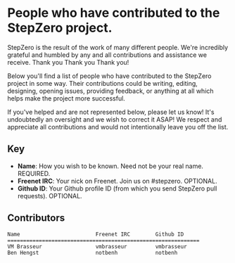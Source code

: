 # People who have contributed to the StepZero project.

StepZero is the result of the work of many different people. We're incredibly grateful and humbled by any and all contributions and assistance we receive. Thank you Thank you Thank you!

Below you'll find a list of people who have contributed to the StepZero project in some way. Their contributions could be writing, editing, designing, opening issues, providing feedback, or anything at all which helps make the project more successful.

If you've helped and are not represented below, please let us know! It's undoubtedly an oversight and we wish to correct it ASAP! We respect and appreciate all contributions and would not intentionally leave you off the list.

## Key

* **Name**: How you wish to be known. Need not be your real name. REQUIRED.
* **Freenet IRC**: Your nick on Freenet. Join us on #stepzero. OPTIONAL.
* **Github ID**: Your Github profile ID (from which you send StepZero pull requests). OPTIONAL.

## Contributors

```
Name                        Freenet IRC        Github ID     
=============================================================
VM Brasseur                 vmbrasseur         vmbrasseur
Ben Hengst                  notbenh            notbenh
```
